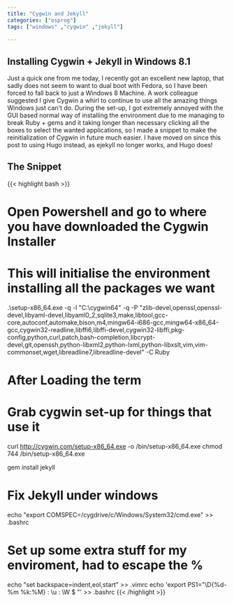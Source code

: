 ```yaml
---
title: "Cygwin and Jekyll"
categories: ["osprog"]
tags: ["windows" ,"cygwin" ,"jekyll"]
 
---
```


<div id="maincontent">
<h2 id=""> <a> Installing Cygwin + Jekyll in Windows 8.1  </a> </h2>
<p>
Just a quick one from me today, I recently got an excellent new laptop, that sadly does not seem to want to dual boot with Fedora, so I have been forced to fall back to just a Windows 8 Machine. A work colleague suggested I give Cygwin a whirl to continue to use all the amazing things Windows just can't do. During the set-up, I got extremely annoyed with the GUI based normal way of installing the environment due to me managing to break Ruby + gems and it taking longer than necessary clicking all the boxes to select the wanted applications, so I made a snippet to make the reinitialization of Cygwin in future much easier. <!--more--> I have moved on since this post to using Hugo instead, as ejekyll no longer works, and Hugo does!
</p>

<h2><a> The Snippet</a> </h2>
{{< highlight bash >}}

# Open Powershell and go to where you have downloaded the Cygwin Installer

# This will initialise the environment installing all the packages we want
.\setup-x86_64.exe -q -l "C:\cygwin64" -q -P "zlib-devel,openssl,openssl-devel,libyaml-devel,libyaml0_2,sqlite3,make,libtool,gcc-core,autoconf,automake,bison,m4,mingw64-i686-gcc,mingw64-x86_64-gcc,cygwin32-readline,libffi6,libffi-devel,cygwin32-libffi,pkg-config,python,curl,patch,bash-completion,libcrypt-devel,git,openssh,python-libxml2,python-lxml,python-libxslt,vim,vim-commonset,wget,libreadline7,libreadline-devel" -C Ruby

# After Loading the term
# Grab cygwin set-up for things that use it
curl http://cygwin.com/setup-x86_64.exe -o /bin/setup-x86_64.exe
chmod 744 /bin/setup-x86_64.exe

gem install jekyll

# Fix Jekyll under windows
echo "export COMSPEC=/cygdrive/c/Windows/System32/cmd.exe" >> .bashrc

# Set up some extra stuff for my enviroment, had to escape the %
echo "set backspace=indent,eol,start" >> .vimrc
echo 'export PS1="\D{\%d-\%m \%k:\%M} : \u : \W \$ "' >> .bashrc
{{< /highlight >}}

</div>